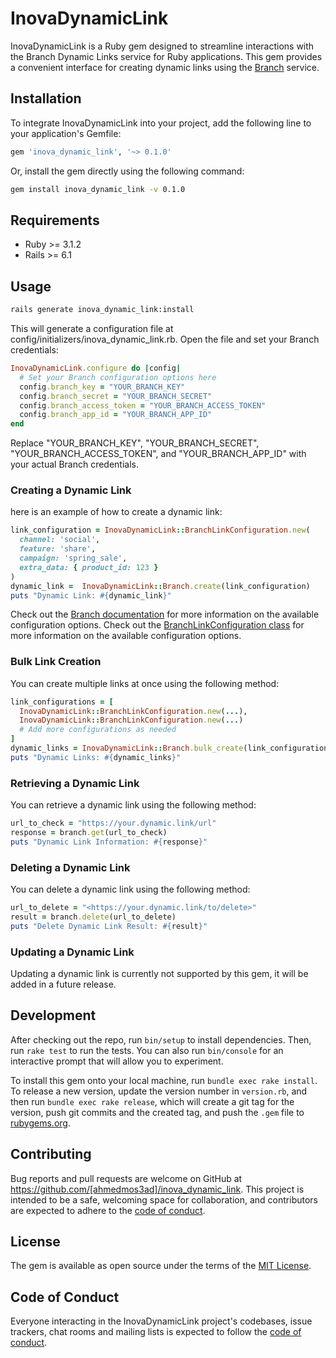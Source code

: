 # InovaDynamicLink

InovaDynamicLink is a Ruby gem designed to streamline interactions with the Branch Dynamic Links service for Ruby applications. This gem provides a convenient interface for creating dynamic links using the [Branch](https://branch.io/) service.

## Installation

To integrate InovaDynamicLink into your project, add the following line to your application's Gemfile:

```ruby
gem 'inova_dynamic_link', '~> 0.1.0'
```

Or, install the gem directly using the following command:

```bash
gem install inova_dynamic_link -v 0.1.0
```

## Requirements

- Ruby >= 3.1.2
- Rails >= 6.1

## Usage

```bash
rails generate inova_dynamic_link:install
```

This will generate a configuration file at config/initializers/inova_dynamic_link.rb. Open the file and set your Branch credentials:

```ruby
InovaDynamicLink.configure do |config|
  # Set your Branch configuration options here
  config.branch_key = "YOUR_BRANCH_KEY"
  config.branch_secret = "YOUR_BRANCH_SECRET"
  config.branch_access_token = "YOUR_BRANCH_ACCESS_TOKEN"
  config.branch_app_id = "YOUR_BRANCH_APP_ID"
end
```

Replace "YOUR_BRANCH_KEY", "YOUR_BRANCH_SECRET", "YOUR_BRANCH_ACCESS_TOKEN", and "YOUR_BRANCH_APP_ID" with your actual Branch credentials.

### Creating a Dynamic Link

here is an example of how to create a dynamic link:

```ruby
link_configuration = InovaDynamicLink::BranchLinkConfiguration.new(
  channel: 'social',
  feature: 'share',
  campaign: 'spring_sale',
  extra_data: { product_id: 123 }
)
dynamic_link =  InovaDynamicLink::Branch.create(link_configuration)
puts "Dynamic Link: #{dynamic_link}"
```

Check out the [Branch documentation](https://help.branch.io/developers-hub/reference/createdeeplinkurl) for more information on the available configuration options.
Check out the [BranchLinkConfiguration class](https://github.com/ahmedmos3ad/inova_dynamic_link/blob/master/lib/inova_dynamic_link/branch_link_configuration.rb) for more information on the available configuration options.

### Bulk Link Creation

You can create multiple links at once using the following method:

```ruby
link_configurations = [
  InovaDynamicLink::BranchLinkConfiguration.new(...),
  InovaDynamicLink::BranchLinkConfiguration.new(...)
  # Add more configurations as needed
]
dynamic_links = InovaDynamicLink::Branch.bulk_create(link_configurations)
puts "Dynamic Links: #{dynamic_links}"
```

### Retrieving a Dynamic Link

You can retrieve a dynamic link using the following method:

```ruby
url_to_check = "https://your.dynamic.link/url"
response = branch.get(url_to_check)
puts "Dynamic Link Information: #{response}"
```

### Deleting a Dynamic Link

You can delete a dynamic link using the following method:

```ruby
url_to_delete = "<https://your.dynamic.link/to/delete>"
result = branch.delete(url_to_delete)
puts "Delete Dynamic Link Result: #{result}"
```

### Updating a Dynamic Link

Updating a dynamic link is currently not supported by this gem, it will be added in a future release.

## Development

After checking out the repo, run `bin/setup` to install dependencies. Then, run `rake test` to run the tests. You can also run `bin/console` for an interactive prompt that will allow you to experiment.

To install this gem onto your local machine, run `bundle exec rake install`. To release a new version, update the version number in `version.rb`, and then run `bundle exec rake release`, which will create a git tag for the version, push git commits and the created tag, and push the `.gem` file to [rubygems.org](https://rubygems.org).

## Contributing

Bug reports and pull requests are welcome on GitHub at <https://github.com/[ahmedmos3ad]/inova_dynamic_link>. This project is intended to be a safe, welcoming space for collaboration, and contributors are expected to adhere to the [code of conduct](https://github.com/[ahmedmos3ad]/inova_dynamic_link/blob/master/CODE_OF_CONDUCT.md).

## License

The gem is available as open source under the terms of the [MIT License](https://opensource.org/licenses/MIT).

## Code of Conduct

Everyone interacting in the InovaDynamicLink project's codebases, issue trackers, chat rooms and mailing lists is expected to follow the [code of conduct](https://github.com/[ahmedmos3ad]/inova_dynamic_link/blob/master/CODE_OF_CONDUCT.md).
